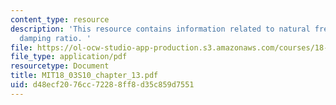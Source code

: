 ```yaml
---
content_type: resource
description: 'This resource contains information related to natural frequency and
  damping ratio. '
file: https://ol-ocw-studio-app-production.s3.amazonaws.com/courses/18-03-differential-equations-spring-2010/d48ecf2076cc72288ff8d35c859d7551_MIT18_03S10_chapter_13.pdf
file_type: application/pdf
resourcetype: Document
title: MIT18_03S10_chapter_13.pdf
uid: d48ecf20-76cc-7228-8ff8-d35c859d7551
---
```

